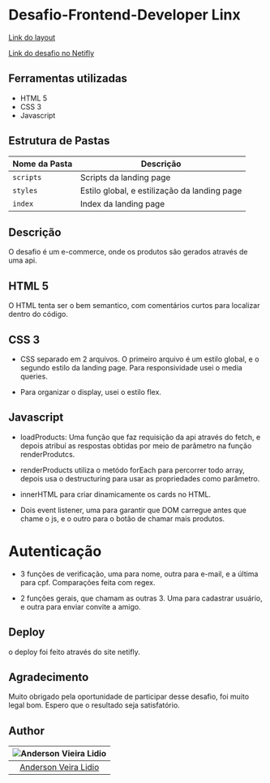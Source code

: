 # Desafio-Frontend-Developer Linx

[Link do layout](https://xd.adobe.com/spec/4025e242-a495-4594-71d2-5fd89d774b57-3614)

[Link do desafio no Netifly](desafio-frontend-developer.netlify.app)

## Ferramentas utilizadas

- HTML 5
- CSS 3
- Javascript

## Estrutura de Pastas

| Nome da Pasta | Descrição                                    |
| ------------- | -------------------------------------------- |
| `scripts`     | Scripts da landing page                      |
| `styles`      | Estilo global, e estilização da landing page |
| `index`       | Index da landing page                        |

## Descrição

O desafio é um e-commerce, onde os produtos são gerados através de uma api.

## HTML 5

O HTML tenta ser o bem semantico, com comentários curtos para localizar dentro do código.

## CSS 3

- CSS separado em 2 arquivos. O primeiro arquivo é um estilo global, e o segundo estilo da landing page. Para responsividade usei o media queries.

- Para organizar o display, usei o estilo flex.

## Javascript

- loadProducts: Uma função que faz requisição da api através do fetch, e depois atribuí as respostas obtidas por meio de parâmetro na função renderProdutcs.

- renderProducts utiliza o metódo forEach para percorrer todo array, depois usa o destructuring para usar as propriedades como parâmetro.

- innerHTML para criar dinamicamente os cards no HTML.

- Dois event listener, uma para garantir que DOM carregue antes que chame o js, e o outro para o botão de chamar mais produtos.

# Autenticação

- 3 funções de verificação, uma para nome, outra para e-mail, e a última para cpf. Comparações feita com regex.

- 2 funções gerais, que chamam as outras 3. Uma para cadastrar usuário, e outra para enviar convite a amigo.

## Deploy

o deploy foi feito através do site netifly.

## Agradecimento

Muito obrigado pela oportunidade de participar desse desafio, foi muito legal bom. Espero que o resultado seja satisfatório.

## Author

| ![Anderson Vieira Lidio](https://avatars0.githubusercontent.com/u/59943925?s=400&u=56d24f89e2742b77de0ae9e9de2d0005f566395c&v=4) |
| :------------------------------------------------------------------------------------------------------------------------------: |
|                                     [Anderson Veira Lidio](https://github.comAndersonvlidio)                                     |
